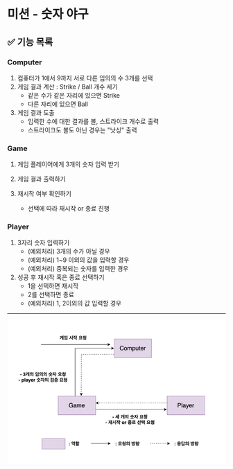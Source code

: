 # 미션 - 숫자 야구

## ✅ 기능 목록

### Computer
1. 컴퓨터가 1에서 9까지 서로 다른 임의의 수 3개를 선택
2.  게임 결과 계산 : Strike / Ball 개수 세기
    - 같은 수가 같은 자리에 있으면 Strike
    - 다른 자리에 있으면 Ball
3. 게임 결과 도출 
   - 입력한 수에 대한 결과를 볼, 스트라이크 개수로 출력
   - 스트라이크도 볼도 아닌 경우는 "낫싱" 출력

### Game
1. 게임 플레이어에게 3개의 숫자 입력 받기
  
2. 게임 결과 출력하기 
3. 재시작 여부 확인하기
    - 선택에 따라 재시작 or 종료 진행

### Player
1. 3자리 숫자 입력하기
    - (예외처리) 3개의 수가 아닐 경우
    - (예외처리) 1~9 이외의 값을 입력할 경우
    - (예외처리) 중복되는 숫자를 입력한 경우
2. 성공 후 재시작 혹은 종료 선택하기
     - 1을 선택하면 재시작
     - 2를 선택하면 종료
     - (예외처리) 1, 2이외의 값 입력할 경우

-----
![img.png](img.png)